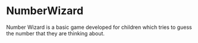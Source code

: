 # NumberWizard
Number Wizard is a basic game developed for children which tries to guess the number that they are thinking about.
